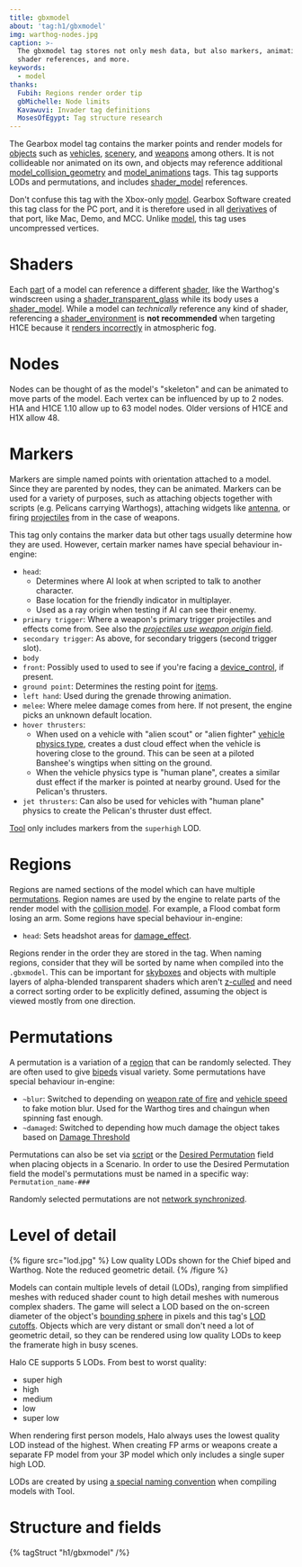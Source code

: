```yaml
---
title: gbxmodel
about: 'tag:h1/gbxmodel'
img: warthog-nodes.jpg
caption: >-
  The gbxmodel tag stores not only mesh data, but also markers, animation nodes,
  shader references, and more.
keywords:
  - model
thanks:
  Fubih: Regions render order tip
  gbMichelle: Node limits
  Kavawuvi: Invader tag definitions
  MosesOfEgypt: Tag structure research
---
```

The Gearbox model tag contains the marker points and render models for [objects](~object) such as [vehicles](~vehicle), [scenery](~), and [weapons](~weapon) among others. It is not collideable nor animated on its own, and objects may reference additional [model_collision_geometry](~) and [model_animations](~) tags. This tag supports LODs and permutations, and includes [shader_model](~) references.

Don't confuse this tag with the Xbox-only [model](~). Gearbox Software created this tag class for the PC port, and it is therefore used in all [derivatives](~h1) of that port, like Mac, Demo, and MCC. Unlike [model](~), this tag uses uncompressed vertices.

# Shaders
Each [part](#tag-field-geometries-parts) of a model can reference a different [shader](~), like the Warthog's windscreen using a [shader_transparent_glass](~) while its body uses a [shader_model](~). While a model can _technically_ reference any kind of shader, referencing a [shader_environment](~) is **not recommended** when targeting H1CE because it [renders incorrectly](~renderer#gearbox-regressions) in atmospheric fog.

# Nodes
Nodes can be thought of as the model's "skeleton" and can be animated to move parts of the model. Each vertex can be influenced by up to 2 nodes. H1A and H1CE 1.10 allow up to 63 model nodes. Older versions of H1CE and H1X allow 48.

# Markers
Markers are simple named points with orientation attached to a model. Since they are parented by nodes, they can be animated. Markers can be used for a variety of purposes, such as attaching objects together with scripts (e.g. Pelicans carrying Warthogs), attaching widgets like [antenna](~), or firing [projectiles](~projectile) from in the case of weapons.

This tag only contains the marker data but other tags usually determine how they are used. However, certain marker names have special behaviour in-engine:

* `head`:
  * Determines where AI look at when scripted to talk to another character.
  * Base location for the friendly indicator in multiplayer.
  * Used as a ray origin when testing if AI can see their enemy.
* `primary trigger`: Where a weapon's primary trigger projectiles and effects come from. See also the [_projectiles use weapon origin_ field](~weapon#tag-field-triggers-flags-projectiles-use-weapon-origin).
* `secondary trigger`: As above, for secondary triggers (second trigger slot).
* `body`
* `front`: Possibly used to used to see if you're facing a [device_control](~), if present.
* `ground point`: Determines the resting point for [items](~item).
* `left hand`: Used during the grenade throwing animation.
* `melee`: Where melee damage comes from here. If not present, the engine picks an unknown default location.
* `hover thrusters`:
  * When used on a vehicle with "alien scout" or "alien fighter" [vehicle physics type](~vehicle#tag-field-vehicle-type), creates a dust cloud effect when the vehicle is hovering close to the ground. This can be seen at a piloted Banshee's wingtips when sitting on the ground.
  * When the vehicle physics type is "human plane", creates a similar dust effect if the marker is pointed at nearby ground. Used for the Pelican's thrusters.
* `jet thrusters`: Can also be used for vehicles with "human plane" physics to create the Pelican's thruster dust effect.

[Tool](~tool#model-compilation) only includes markers from the `superhigh` LOD.

# Regions
Regions are named sections of the model which can have multiple [permutations](#permutations). Region names are used by the engine to relate parts of the render model with the [collision model](~model_collision_geometry). For example, a Flood combat form losing an arm. Some regions have special behaviour in-engine:

* `head`: Sets headshot areas for [damage_effect](~).

Regions render in the order they are stored in the tag. When naming regions, consider that they will be sorted by name when compiled into the `.gbxmodel`. This can be important for [skyboxes](~skyboxes#regions) and objects with multiple layers of alpha-blended transparent shaders which aren't [z-culled][z-buf] and need a correct sorting order to be explicitly defined, assuming the object is viewed mostly from one direction.

# Permutations
A permutation is a variation of a [region](#regions) that can be randomly selected. They are often used to give [bipeds](~biped) visual variety. Some permutations have special behaviour in-engine:

* `~blur`: Switched to depending on [weapon rate of fire](~weapon#tag-field-triggers-blurred-rate-of-fire) and [vehicle speed](~vehicle#tag-field-blur-speed) to fake motion blur. Used for the Warthog tires and chaingun when spinning fast enough.
* `~damaged`: Switched to depending how much damage the object takes based on [Damage Threshold](~model_collision_geometry#tag-field-regions-damage-threshold)

Permutations can also be set via [script](~scripting#functions-object-set-permutation) or the [Desired Permutation](~scenario#tag-field-scenery-desired-permutation) field when placing objects in a Scenario.
In order to use the Desired Permutation field the model's permutations must be named in a specific way: `Permutation_name-###`

Randomly selected permutations are not [network synchronized](~netcode).

# Level of detail
{% figure src="lod.jpg" %}
Low quality LODs shown for the Chief biped and Warthog. Note the reduced geometric detail.
{% /figure %}

Models can contain multiple levels of detail (LODs), ranging from simplified meshes with reduced shader count to high detail meshes with numerous complex shaders. The game will select a LOD based on the on-screen diameter of the object's [bounding sphere](~object#tag-field-bounding-radius) in pixels and this tag's [LOD cutoffs](#tag-field-super-high-detail-cutoff). Objects which are very distant or small don't need a lot of geometric detail, so they can be rendered using low quality LODs to keep the framerate high in busy scenes.

Halo CE supports 5 LODs. From best to worst quality:

* super high
* high
* medium
* low
* super low

When rendering first person models, Halo always uses the lowest quality LOD instead of the highest. When creating FP arms or weapons create a separate FP model from your 3P model which only includes a single super high LOD.

LODs are created by using [a special naming convention](~tool#model-compilation) when compiling models with Tool.

[z-buf]: https://en.wikipedia.org/wiki/Z-buffering

# Structure and fields

{% tagStruct "h1/gbxmodel" /%}
